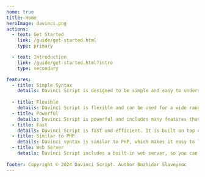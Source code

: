 ```yaml
---
home: true
title: Home
heroImage: davinci.png
actions:
  - text: Get Started
    link: /guide/get-started.html
    type: primary

  - text: Introduction
    link: /guide/get-started.html?intro
    type: secondary

features:
  - title: Simple Syntax
    details: Davinci Script is designed to be simple and easy to understand. This allows you to focus on writing your content.
    
  - title: Flexible
    details: Davinci Script is flexible and can be used for a wide range of projects. It is easy to customize and extend.
  - title: Powerful
    details: Davinci Script is powerful and includes many features that make it easy to create beautiful and interactive websites.
  - title: Fast
    details: Davinci Script is fast and efficient. It is built on top of Vue.js, which is known for its speed and performance.
  - title: Similar to PHP
    details: Davinci syntax is similar to PHP, which makes it easy to learn and use.  
  - title: Web Server
    details: Davinci Script includes a built-in web server, so you can preview your site locally before deploying it.
    
footer: Copyright © 2024 Davinci Script. Author Bozhidar Slaveykoc
---
```

